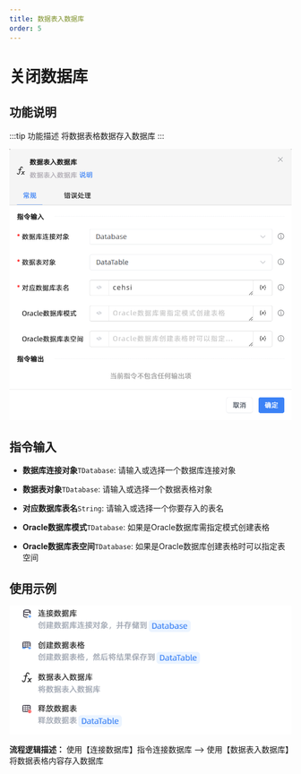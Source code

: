 ```yaml
---
title: 数据表入数据库
order: 5
---
```


# 关闭数据库

## 功能说明

:::tip 功能描述
将数据表格数据存入数据库
:::

![数据表入数据库](<assets/Data Table To Database/image.png>)

## 指令输入

- **数据库连接对象**`TDatabase`: 请输入或选择一个数据库连接对象

- **数据表对象**`TDatabase`: 请输入或选择一个数据表格对象

- **对应数据库表名**`String`: 请输入或选择一个你要存入的表名

- **Oracle数据库模式**`TDatabase`: 如果是Oracle数据库需指定模式创建表格

- **Oracle数据库表空间**`TDatabase`: 如果是Oracle数据库创建表格时可以指定表空间

## 使用示例

![alt text](<assets/Data Table To Database/image-1.png>)

**流程逻辑描述：** 使用【连接数据库】指令连接数据库 --> 使用【数据表入数据库】将数据表格内容存入数据库